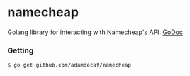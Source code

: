 # namecheap

Golang library for interacting with Namecheap's API. [GoDoc](https://godoc.org/github.com/adamdecaf/namecheap)

### Getting

```
$ go get github.com/adamdecaf/namecheap
```
